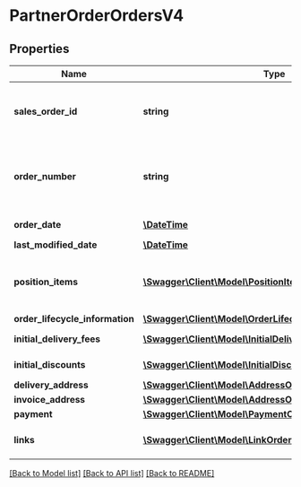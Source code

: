 # PartnerOrderOrdersV4

## Properties
Name | Type | Description | Notes
------------ | ------------- | ------------- | -------------
**sales_order_id** | **string** | The id of the corresponding sales order. For one partner the sales order id is unique | 
**order_number** | **string** | The order number. An unique human readable 10 character(alphanumeric) identifier referring to this order | 
**order_date** | [**\DateTime**](\DateTime.md) | The date, when this order has been placed | 
**last_modified_date** | [**\DateTime**](\DateTime.md) | Last order update date | [optional] 
**position_items** | [**\Swagger\Client\Model\PositionItemOrdersV4[]**](PositionItemOrdersV4.md) | The physical position items of this order. Multiple position item can refer to the same product | 
**order_lifecycle_information** | [**\Swagger\Client\Model\OrderLifecycleInformationOrdersV4**](OrderLifecycleInformationOrdersV4.md) |  | 
**initial_delivery_fees** | [**\Swagger\Client\Model\InitialDeliveryFeeOrdersV4[]**](InitialDeliveryFeeOrdersV4.md) | The delivery fees on customer checkout | [optional] 
**initial_discounts** | [**\Swagger\Client\Model\InitialDiscountOrdersV4[]**](InitialDiscountOrdersV4.md) | The initial discounts on customer checkout | [optional] 
**delivery_address** | [**\Swagger\Client\Model\AddressOrdersV4**](AddressOrdersV4.md) |  | [optional] 
**invoice_address** | [**\Swagger\Client\Model\AddressOrdersV4**](AddressOrdersV4.md) |  | [optional] 
**payment** | [**\Swagger\Client\Model\PaymentOrdersV4**](PaymentOrdersV4.md) |  | [optional] 
**links** | [**\Swagger\Client\Model\LinkOrdersV4[]**](LinkOrdersV4.md) | Order related links like the link to fetch the single partner order | [optional] 

[[Back to Model list]](../../README.md#documentation-for-models) [[Back to API list]](../../README.md#documentation-for-api-endpoints) [[Back to README]](../../README.md)

